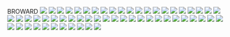BROWARD
![](../School_plots/BROWARD/ANDREWS.png)
![](../School_plots/BROWARD/APOLLO.png)
![](../School_plots/BROWARD/ATLANTIC_T.png)
![](../School_plots/BROWARD/BLANCHE_EL.png)
![](../School_plots/BROWARD/BOYD_H_AND.png)
![](../School_plots/BROWARD/CHARLES_W_.png)
![](../School_plots/BROWARD/CITYPEMBRO.png)
![](../School_plots/BROWARD/COCONUT_CR.png)
![](../School_plots/BROWARD/COOPER_CIT.png)
![](../School_plots/BROWARD/CORAL_GLAD.png)
![](../School_plots/BROWARD/CORAL_SPRI.png)
![](../School_plots/BROWARD/CYPRESS_BA.png)
![](../School_plots/BROWARD/DAVE_THOMA.png)
![](../School_plots/BROWARD/DEERFIELD_.png)
![](../School_plots/BROWARD/DILLARD612.png)
![](../School_plots/BROWARD/EVERGLADES.png)
![](../School_plots/BROWARD/FALCON_COV.png)
![](../School_plots/BROWARD/FOREST_GLE.png)
![](../School_plots/BROWARD/FORT_LAUDE.png)
![](../School_plots/BROWARD/GULFSTREAM.png)
![](../School_plots/BROWARD/HALLANDALE.png)
![](../School_plots/BROWARD/HENRY_D_PE.png)
![](../School_plots/BROWARD/HOLLYWOOD_.png)
![](../School_plots/BROWARD/INDIAN_RID.png)
![](../School_plots/BROWARD/J_P_TARAVE.png)
![](../School_plots/BROWARD/LAUDERDALE.png)
![](../School_plots/BROWARD/LAUDERHILL.png)
![](../School_plots/BROWARD/MARJORY_ST.png)
![](../School_plots/BROWARD/MCARTHUR.png)
![](../School_plots/BROWARD/MILLENNIUM.png)
![](../School_plots/BROWARD/MIRAMAR.png)
![](../School_plots/BROWARD/MONARCH.png)
![](../School_plots/BROWARD/NEW_RENAIS.png)
![](../School_plots/BROWARD/NEW_RIVER.png)
![](../School_plots/BROWARD/NORTHEAST.png)
![](../School_plots/BROWARD/NOVA.png)
![](../School_plots/BROWARD/PIPER.png)
![](../School_plots/BROWARD/PLANTATION.png)
![](../School_plots/BROWARD/POMPANO_BE.png)
![](../School_plots/BROWARD/SAWGRASS_S.png)
![](../School_plots/BROWARD/SEAGULL_.png)
![](../School_plots/BROWARD/SEMINOLE.png)
![](../School_plots/BROWARD/SHERIDAN_T.png)
![](../School_plots/BROWARD/SOMERSET_A.png)
![](../School_plots/BROWARD/SOUTH_BROW.png)
![](../School_plots/BROWARD/SOUTH_PLAN.png)
![](../School_plots/BROWARD/STRANAHAN.png)
![](../School_plots/BROWARD/SUNED_OF_N.png)
![](../School_plots/BROWARD/SUNFIRE.png)
![](../School_plots/BROWARD/SUNRISE.png)
![](../School_plots/BROWARD/THE_BEN_GA.png)
![](../School_plots/BROWARD/WESTERN.png)
![](../School_plots/BROWARD/WESTGLADES.png)
![](../School_plots/BROWARD/WESTPINE.png)
![](../School_plots/BROWARD/WEST_BROWA.png)
![](../School_plots/BROWARD/WHIDDON_RO.png)
![](../School_plots/BROWARD/WILLIAM_DA.png)
